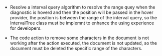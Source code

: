 - Resolve a interval query algorithm to resolve the range quey when the diagnostic is hoverd and then the position will be passed in the hover provider, the position is between the range of the interval query, so the IntervalTree class must be implemnt to enhance the using experience for developers.

- The code action to remove some characters in the document is not working after the action executed, the document is not updated, so the document must be deleted the specific range of the characters.
